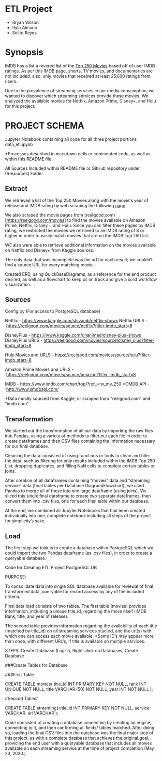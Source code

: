 # ETL Project

- Bryan Wilson
- Ryla Almario
- Solito Reyes

# Synopsis

IMDB has a list a revered list of the [Top 250 Movies](https://www.imdb.com/chart/top/?ref_=nv_mv_250) based off of user IMDB ratings. As per this IMDB page, shorts, TV movies, and documentaries are not included; also, only movies that received at least 25,000 ratings from users.

Due to the prevalence of streaming services in our media consumption, we wanted to discover which streaming services provide these movies.  We analyzed the available movies for Netflix, Amazon Prime, Disney+, and Hulu for this project.

# PROJECT SCHEMA

Jupyter Notebook containing all code for all three project portions 
data_etl.ipynb

*Processes described in markdown cells or commented code, as well as within this README file. 

All Sources Included within README file or GitHub repository under (Resources) Folder. 
## Extract

We retrieved a list of the Top 250 Movies along with the movie's year of release and IMDB rating by web scraping the following [page](https://www.imdb.com/chart/top/?ref_=nv_mv_250).

We also scraped the movie pages from (reelgood.com)[https://reelgood.com/movies] to find the movies available on Amazon Prime, Netflix, Disney+, and Hulu. Since you can filter these pages by IMDB rating, we restricted the movies we retrieved to an IMDB rating of 8 or higher in order to easily match movies that are on the IMDB Top 250 list.

WE also were able to retrieve additional information on the movies available on Netflix and Disney+ from Kaggle sources.

The only data that was incomplete was the url for each result; we couldn’t find a source URL for every matching movie.

Created ERD, using QuickBaseDiagrams, as a reference for the end product desired, as well as a flowchart to keep us on track and give a solid workflow visualization. 

## Sources 

Config.py (For access to PostgreSQL database)

Netflix - https://www.kaggle.com/shivamb/netflix-shows
Netflix URLS - https://reelgood.com/movies/source/netflix?filter-imdb_start=8

DisneyPlus - https://www.kaggle.com/unanimad/disney-plus-shows
DisneyPlus URLS - https://reelgood.com/movies/source/disney_plus?filter-imdb_start=8

Hulu Movies and URLS - https://reelgood.com/movies/source/hulu?filter-imdb_start=8

Amazon Prime Movies and URLS - https://reelgood.com/movies/source/amazon?filter-imdb_start=8

IMDB - https://www.imdb.com/chart/top/?ref_=nv_mv_250
*OMDB API - http://www.omdbapi.com/

*Data mostly sourced from Kaggle, or scraped from “reelgood.com” and “imdb.com”


## Transformation

We started out the transformation of all our data by importing the raw files into Pandas, using a variety of methods to filter out each file in order to create dataframes and then CSV files containing the information necessary for our final database. 

Cleaning the data consisted of using functions or tools to clean and filter the data, such as filtering for only results included within the iMDB Top 250 List, dropping duplicates, and filling NaN cells to complete certain tables or joins. 

After creation of all dataframes containing “movies” data and “streaming service” data (final tables per Database Diagram/Flowchart), we used Pandas to merge all of these into one large dataframe (using joins). We sliced this single final dataframe to create two separate dataframes, then convert them into .csv files, one for each final table within our database.

At the end, we combined all Jupyter Notebooks that had been created individually into one, complete notebook including all steps of the project for simplicity’s sake. 

## Load 
The first step we took is to create a database within PostgreSQL which we could import the two Pandas dataframe (as .csv files), in order to create a queryable database. 

Code for Creating ETL Project PostgreSQL DB

PURPOSE: 

To consolidate data into single SQL database available for reviewal of final transformed data, queryable for record access by any of the included criteria.

Final data load consists of two tables.
The first table (movies) provides information, including a unique title_id, regarding the move itself (iMDB Rank, title, and year of release).

The second table provides information regarding the availability of each title (matched by title_id) on all streaming services studied, and the url(s) with which one can access each movie available.
	*Some ID’s may appear more than once, with different URL’s, if title is 	available on multiple services. 

STEPS:
Create Database (Log-in, Right-click on Databases, Create Database

###Create Tables for Database

###First Table

CREATE TABLE movies(
title_id INT PRIMARY KEY NOT NULL,
rank INT UNIQUE NOT NULL,
title VARCHAR (50) NOT NULL,
year INT NOT NULL
);

#Second Table#

CREATE TABLE streaming(
title_id INT PRIMARY KEY NOT NULL,
service VARCHAR,
url VARCHAR
);

Code consisted of creating a database connection by creating an engine, connecting to it, and then confirming all fields/ tables matched. After doing so, loading the final CSV files into the database was the final major step of this project. us with a complete database that achieves the original goal, providing the end user with a queryable database that includes all movies available on each streaming service at the time of project completion (May 23, 2020.) 



